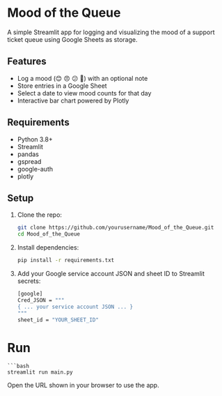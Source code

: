 # Mood of the Queue

A simple Streamlit app for logging and visualizing the mood of a support ticket queue using Google Sheets as storage.

## Features

- Log a mood (😊 😠 😕 🎉) with an optional note
- Store entries in a Google Sheet
- Select a date to view mood counts for that day
- Interactive bar chart powered by Plotly

## Requirements

- Python 3.8+
- Streamlit
- pandas
- gspread
- google-auth
- plotly

## Setup

1. Clone the repo:
   ```bash
   git clone https://github.com/yourusername/Mood_of_the_Queue.git
   cd Mood_of_the_Queue

2. Install dependencies:

    ```bash
    pip install -r requirements.txt

3. Add your Google service account JSON and sheet ID to Streamlit secrets:
    ```bash
    [google]
    Cred_JSON = """
    { ... your service account JSON ... }
    """
    sheet_id = "YOUR_SHEET_ID"

# Run
    ```bash
    streamlit run main.py

Open the URL shown in your browser to use the app.
